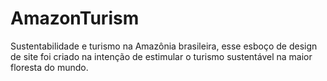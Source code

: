 # AmazonTurism
Sustentabilidade e turismo na Amazônia brasileira, esse esboço de design de site foi criado na intenção de estimular o turismo sustentável na maior floresta do mundo.
